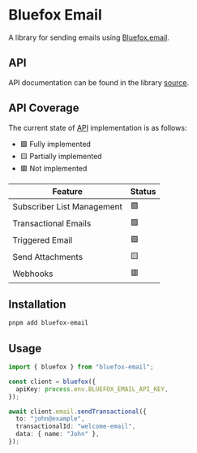 # Bluefox Email

A library for sending emails using [Bluefox.email](https://bluefox.email).

## API

API documentation can be found in the library [source](./dist/index.d.ts).

## API Coverage

The current state of [API](https://bluefox.email/docs/api/) implementation is as follows:

- 🟩 Fully implemented
- 🟨 Partially implemented
- 🟥 Not implemented

| Feature                    | Status |
| -------------------------- | ------ |
| Subscriber List Management | 🟩     |
| Transactional Emails       | 🟩     |
| Triggered Email            | 🟩     |
| Send Attachments           | 🟨     |
| Webhooks                   | 🟥     |

## Installation

```bash
pnpm add bluefox-email
```

## Usage

```typescript
import { bluefox } from "bluefox-email";

const client = bluefox({
  apiKey: process.env.BLUEFOX_EMAIL_API_KEY,
});

await client.email.sendTransactional({
  to: "john@example",
  transactionalId: "welcome-email",
  data: { name: "John" },
});
```
